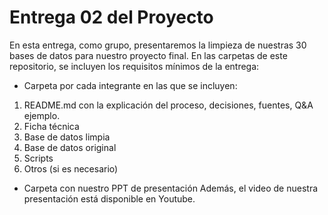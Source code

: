 # Entrega 02 del Proyecto

En esta entrega, como grupo, presentaremos la limpieza de nuestras 30 bases de datos para nuestro proyecto final. En las carpetas de este repositorio, se incluyen los requisitos mínimos de la entrega:

* Carpeta por cada integrante en las que se incluyen: 
1. README.md con la explicación del proceso, decisiones, fuentes, Q&A ejemplo.
1. Ficha técnica
1. Base de datos limpia
1. Base de datos original
1. Scripts
1. Otros (si es necesario)
* Carpeta con nuestro PPT de presentación 
Además, el video de nuestra presentación está disponible en Youtube.
